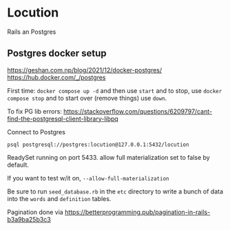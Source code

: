 # Locution

Rails an Postgres

## Postgres docker setup

https://geshan.com.np/blog/2021/12/docker-postgres/
https://hub.docker.com/_/postgres

First time: `docker compose up -d` and then use `start` and to stop, use `docker compose stop` and to start over (remove things) use `down`. 

To fix PG lib errors: https://stackoverflow.com/questions/6209797/cant-find-the-postgresql-client-library-libpq

Connect to Postgres

`psql postgresql://postgres:locution@127.0.0.1:5432/locution`


ReadySet running on port 5433. allow full materialization set to false by default. 

If you want to test w/it on, `--allow-full-materialization`


Be sure to run `seed_database.rb` in the `etc` directory to write a bunch of data into the `words` and `definition` tables. 

Pagination done via https://betterprogramming.pub/pagination-in-rails-b3a9ba25b3c3